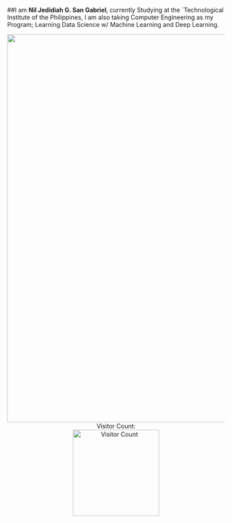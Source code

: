 ##I am **Nil Jedidiah G. San Gabriel**, currently Studying at the `Technological Institute of the Philippines, I am also taking Computer Engineering as my Program; Learning Data Science w/ Machine Learning and Deep Learning.

<p align="center">
    <img width="1600" height="900" src="https://art.pixilart.com/a676b07b4f05a68.gif" alt="Tarnished"><br>
    Visitor Count:
    <br><img width="200" src="https://profile-counter.glitch.me/{HuuuWasabe}/count.svg" alt="Visitor Count">
</p>

